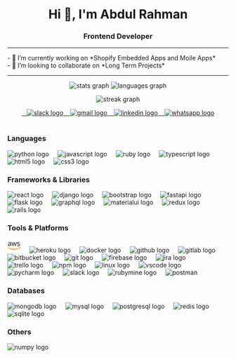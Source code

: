 <h1 align="center">Hi 👋, I'm Abdul Rahman</h1> <h3 align="center">Frontend Developer</h3> <hr /> - 🔭 I’m currently working on *Shopify Embedded Apps and Moile Apps* <br/>- 👯 I’m looking to collaborate on *Long Term Projects* <hr /> <p align="left"> </p> <div align="center">   <img src="https://github-readme-stats.vercel.app/api?username=abdul-rahman-wasim&hide_title=false&hide_rank=false&show_icons=true&include_all_commits=true&count_private=true&disable_animations=false&theme=dracula&locale=en&hide_border=false" height="150" alt="stats graph"  />   <img src="https://github-readme-stats.vercel.app/api/top-langs?username=abdul-rahman-wasim&locale=en&hide_title=false&layout=compact&card_width=320&langs_count=5&theme=dracula&hide_border=false" height="150" alt="languages graph"  /> </div> <div width="50">   <p></p> </div> <div align="center">   <img src="https://streak-stats.demolab.com?user=abdul-rahman-wasim&locale=en&mode=daily&theme=dark&hide_border=false&border_radius=5&order=3" height="220" alt="streak graph"  /> </div> <p></p> <div align="center">   <a href="https://abdul-rahman-wasim.slack.com" target="_blank">     <img src="https://img.shields.io/static/v1?message=Slack&logo=slack&label=&color=4A154B&logoColor=white&labelColor=&style=for-the-badge" height="35" alt="slack logo"  />   </a>   <a href="mailto:muqeetahmad25@gmail.com" target="_blank">     <img src="https://img.shields.io/static/v1?message=Gmail&logo=gmail&label=&color=D14836&logoColor=white&labelColor=&style=for-the-badge" height="35" alt="gmail logo"  />   </a>   <a href="www.linkedin.com/in/ muqeet-ahmad-523650214" target="_blank">     <img src="https://img.shields.io/static/v1?message=LinkedIn&logo=linkedin&label=&color=0077B5&logoColor=white&labelColor=&style=for-the-badge" height="35" alt="linkedin logo"  />   </a>   <a href="https://wa.me/923340148147?text=Hello%2C%20Muqeet%20How%20are%20you" target="_blank">     <img src="https://img.shields.io/static/v1?message=Whatsapp&logo=whatsapp&label=&color=25D366&logoColor=white&labelColor=&style=for-the-badge" height="35" alt="whatsapp logo"  />   </a> </div> <br clear="both"> <div align="left">   <!-- Languages -->   <h3>Languages</h3>   <img src="https://cdn.jsdelivr.net/gh/devicons/devicon/icons/python/python-original.svg" height="30" alt="python logo"  />   <img width="12" />   <img src="https://cdn.jsdelivr.net/gh/devicons/devicon/icons/javascript/javascript-original.svg" height="30" alt="javascript logo"  />   <img width="12" />   <img src="https://cdn.jsdelivr.net/gh/devicons/devicon/icons/ruby/ruby-original.svg" height="30" alt="ruby logo"  />   <img width="12" />   <img src="https://cdn.jsdelivr.net/gh/devicons/devicon/icons/typescript/typescript-original.svg" height="30" alt="typescript logo"  />   <img width="12" />   <img src="https://cdn.jsdelivr.net/gh/devicons/devicon/icons/html5/html5-original.svg" height="30" alt="html5 logo"  />   <img width="12" />   <img src="https://cdn.jsdelivr.net/gh/devicons/devicon/icons/css3/css3-original.svg" height="30" alt="css3 logo"  />   <!-- Frameworks & Libraries -->   <h3>Frameworks & Libraries</h3>   <img src="https://cdn.jsdelivr.net/gh/devicons/devicon/icons/react/react-original.svg" height="30" alt="react logo"  />   <img width="12" />   <img src="https://cdn.jsdelivr.net/gh/devicons/devicon/icons/django/django-plain.svg" height="30" alt="django logo"  />   <img width="12" />   <img src="https://cdn.jsdelivr.net/gh/devicons/devicon/icons/bootstrap/bootstrap-original.svg" height="30" alt="bootstrap logo"  />   <img width="12" />   <img src="https://cdn.jsdelivr.net/gh/devicons/devicon/icons/fastapi/fastapi-original.svg" height="30" alt="fastapi logo"  />   <img width="12" />   <img src="https://cdn.jsdelivr.net/gh/devicons/devicon/icons/flask/flask-original.svg" height="30" alt="flask logo"  />   <img width="12" />   <img src="https://cdn.jsdelivr.net/gh/devicons/devicon/icons/graphql/graphql-plain.svg" height="30" alt="graphql logo"  />   <img width="12" />   <img src="https://cdn.jsdelivr.net/gh/devicons/devicon/icons/materialui/materialui-original.svg" height="30" alt="materialui logo"  />   <img width="12" />   <img src="https://cdn.jsdelivr.net/gh/devicons/devicon/icons/redux/redux-original.svg" height="30" alt="redux logo"  />   <img width="12" />   <img src="https://cdn.jsdelivr.net/gh/devicons/devicon/icons/rails/rails-original-wordmark.svg" height="30" alt="rails logo"  />   <img width="12" />   <!-- Tools & Platforms -->   <h3>Tools & Platforms</h3>   <img src="https://raw.githubusercontent.com/devicons/devicon/master/icons/amazonwebservices/amazonwebservices-original-wordmark.svg" alt="aws" height="30"/>   <img width="12" />   <img src="https://cdn.jsdelivr.net/gh/devicons/devicon/icons/heroku/heroku-plain.svg" height="30" alt="heroku logo"  />   <img width="12" />   <img src="https://cdn.jsdelivr.net/gh/devicons/devicon/icons/docker/docker-original.svg" height="30" alt="docker logo"  />   <img width="12" />   <img src="https://cdn.jsdelivr.net/gh/devicons/devicon/icons/github/github-original.svg" height="30" alt="github logo"  />   <img width="12" />   <img src="https://cdn.jsdelivr.net/gh/devicons/devicon/icons/gitlab/gitlab-original.svg" height="30" alt="gitlab logo"  />   <img width="12" />   <img src="https://cdn.jsdelivr.net/gh/devicons/devicon/icons/bitbucket/bitbucket-original.svg" height="30" alt="bitbucket logo"  />   <img width="12" />   <img src="https://cdn.jsdelivr.net/gh/devicons/devicon/icons/git/git-original.svg" height="30" alt="git logo"  />   <img width="12" />   <img src="https://cdn.jsdelivr.net/gh/devicons/devicon/icons/firebase/firebase-plain.svg" height="30" alt="firebase logo"  />   <img width="12" />   <img src="https://cdn.jsdelivr.net/gh/devicons/devicon/icons/jira/jira-original.svg" height="30" alt="jira logo"  />   <img width="12" />   <img src="https://cdn.jsdelivr.net/gh/devicons/devicon/icons/trello/trello-plain.svg" height="30" alt="trello logo"  />   <img width="12" />   <img src="https://cdn.jsdelivr.net/gh/devicons/devicon/icons/npm/npm-original-wordmark.svg" height="30" alt="npm logo"  />   <img width="12" />   <img src="https://cdn.jsdelivr.net/gh/devicons/devicon/icons/linux/linux-original.svg" height="30" alt="linux logo"  />   <img width="12" />   <img src="https://cdn.jsdelivr.net/gh/devicons/devicon/icons/vscode/vscode-original.svg" height="30" alt="vscode logo"  />   <img width="12" />   <img src="https://cdn.jsdelivr.net/gh/devicons/devicon/icons/pycharm/pycharm-original.svg" height="30" alt="pycharm logo"  />   <img width="12" />   <img src="https://cdn.jsdelivr.net/gh/devicons/devicon/icons/slack/slack-original.svg" height="30" alt="slack logo"  />   <img width="12" />   <img src="https://cdn.jsdelivr.net/gh/devicons/devicon/icons/rubymine/rubymine-original.svg" height="30" alt="rubymine logo"  />   <img width="12" />   <img src="https://www.vectorlogo.zone/logos/getpostman/getpostman-icon.svg" alt="postman" height="30"/>   <!-- Databases -->   <h3>Databases</h3>   <img src="https://cdn.jsdelivr.net/gh/devicons/devicon/icons/mongodb/mongodb-original.svg" height="30" alt="mongodb logo"  />   <img width="12" />   <img src="https://cdn.jsdelivr.net/gh/devicons/devicon/icons/mysql/mysql-original.svg" height="30" alt="mysql logo"  />   <img width="12" />   <img src="https://cdn.jsdelivr.net/gh/devicons/devicon/icons/postgresql/postgresql-original.svg" height="30" alt="postgresql logo"  />   <img width="12" />   <img src="https://cdn.jsdelivr.net/gh/devicons/devicon/icons/redis/redis-original.svg" height="30" alt="redis logo"  />   <img width="12" />   <img src="https://cdn.jsdelivr.net/gh/devicons/devicon/icons/sqlite/sqlite-original.svg" height="30" alt="sqlite logo"  />   <!-- Others -->   <h3>Others</h3>   <img src="https://cdn.jsdelivr.net/gh/devicons/devicon/icons/numpy/numpy-original.svg" height="30" alt="numpy logo"  /> </div>  
